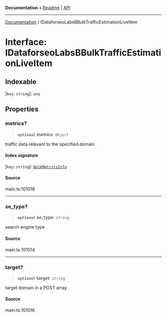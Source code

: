 **Documentation** • [Readme](../README.md) \| [API](../globals.md)

***

[Documentation](../README.md) / IDataforseoLabsBBulkTrafficEstimationLiveItem

# Interface: IDataforseoLabsBBulkTrafficEstimationLiveItem

## Indexable

 \[`key`: `string`\]: `any`

## Properties

### metrics?

> **`optional`** **metrics**: `Object`

traffic data relevant to the specified domain

#### Index signature

 \[`key`: `string`\]: [`BulkMetricsInfo`](../classes/BulkMetricsInfo.md)

#### Source

main.ts:101018

***

### se\_type?

> **`optional`** **se\_type**: `string`

search engine type

#### Source

main.ts:101014

***

### target?

> **`optional`** **target**: `string`

target domain in a POST array

#### Source

main.ts:101016
